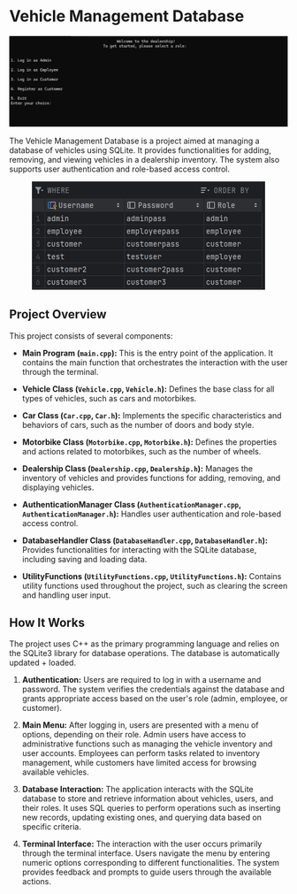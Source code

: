 # Vehicle Management Database

<p align="center">
  <img src="images/terminal.png" alt="Menu">
</p>

The Vehicle Management Database is a project aimed at managing a database of vehicles using SQLite. It provides functionalities for adding, removing, and viewing vehicles in a dealership inventory. The system also supports user authentication and role-based access control.

<p align="center">
  <img src="images/userdb.png" alt="Database">
</p>

## Project Overview

This project consists of several components:

- **Main Program (`main.cpp`):** This is the entry point of the application. It contains the main function that orchestrates the interaction with the user through the terminal.

- **Vehicle Class (`Vehicle.cpp`, `Vehicle.h`):** Defines the base class for all types of vehicles, such as cars and motorbikes.

- **Car Class (`Car.cpp`, `Car.h`):** Implements the specific characteristics and behaviors of cars, such as the number of doors and body style.

- **Motorbike Class (`Motorbike.cpp`, `Motorbike.h`):** Defines the properties and actions related to motorbikes, such as the number of wheels.

- **Dealership Class (`Dealership.cpp`, `Dealership.h`):** Manages the inventory of vehicles and provides functions for adding, removing, and displaying vehicles.

- **AuthenticationManager Class (`AuthenticationManager.cpp`, `AuthenticationManager.h`):** Handles user authentication and role-based access control.

- **DatabaseHandler Class (`DatabaseHandler.cpp`, `DatabaseHandler.h`):** Provides functionalities for interacting with the SQLite database, including saving and loading data.

- **UtilityFunctions (`UtilityFunctions.cpp`, `UtilityFunctions.h`):** Contains utility functions used throughout the project, such as clearing the screen and handling user input.

## How It Works

The project uses C++ as the primary programming language and relies on the SQLite3 library for database operations. The database is automatically updated + loaded.

1. **Authentication:** Users are required to log in with a username and password. The system verifies the credentials against the database and grants appropriate access based on the user's role (admin, employee, or customer).

2. **Main Menu:** After logging in, users are presented with a menu of options, depending on their role. Admin users have access to administrative functions such as managing the vehicle inventory and user accounts. Employees can perform tasks related to inventory management, while customers have limited access for browsing available vehicles.

3. **Database Interaction:** The application interacts with the SQLite database to store and retrieve information about vehicles, users, and their roles. It uses SQL queries to perform operations such as inserting new records, updating existing ones, and querying data based on specific criteria.

4. **Terminal Interface:** The interaction with the user occurs primarily through the terminal interface. Users navigate the menu by entering numeric options corresponding to different functionalities. The system provides feedback and prompts to guide users through the available actions.

